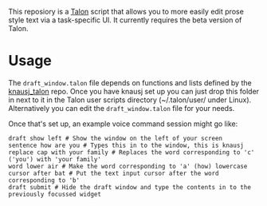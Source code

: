 This reposiory is a [Talon](https://talonvoice.com/) script that allows you to more easily edit prose style text via a task-specific UI. It currently requires the beta version of Talon.

# Usage

The `draft_window.talon` file depends on functions and lists defined by the [knausj\_talon](https://github.com/knausj85/knausj_talon) repo. Once you have knausj set up you can just drop this folder in next to it in the Talon user scripts directory (~/.talon/user/ under Linux). Alternatively you can edit the `draft_window.talon` file for your needs.

Once that's set up, an example voice command session might go like:

    draft show left # Show the window on the left of your screen
    sentence how are you # Types this in to the window, this is knausj
    replace cap with your family # Replaces the word corresponding to 'c' ('you') with 'your family'
    word lower air # Make the word corresponding to 'a' (how) lowercase
    cursor after bat # Put the text input cursor after the word corresponding to 'b'
    draft submit # Hide the draft window and type the contents in to the previously focussed widget

